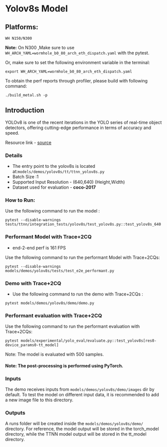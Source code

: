 # Yolov8s Model

## Platforms:

    WH N150/N300
**Note:** On N300 ,Make sure to use `WH_ARCH_YAML=wormhole_b0_80_arch_eth_dispatch.yaml` with the pytest.

Or, make sure to set the following environment variable in the terminal:
```
export WH_ARCH_YAML=wormhole_b0_80_arch_eth_dispatch.yaml
```

To obtain the perf reports through profiler, please build with following command:
```
./build_metal.sh -p
```

## Introduction

YOLOv8 is one of the recent iterations in the YOLO series of real-time object detectors, offering cutting-edge performance in terms of accuracy and speed.

Resource link - [source](https://github.com/ultralytics/ultralytics/blob/main/ultralytics/models/yolo/model.py)

### Details

- The entry point to the yolov8s is located at:`models/demos/yolov8s/tt/ttnn_yolov8s.py`
- Batch Size :1
- Supported Input Resolution - (640,640) (Height,Width)
- Dataset used for evaluation - **coco-2017**

### How to Run:

Use the following command to run the model :

```
pytest --disable-warnings tests/ttnn/integration_tests/yolov8s/test_yolov8s.py::test_yolov8s_640
```

### Performant Model with Trace+2CQ

- end-2-end perf is 161 FPS

Use the following command to run the performant Model with Trace+2CQs:

```
pytest --disable-warnings models/demos/yolov8s/tests/test_e2e_performant.py
```

### Demo with Trace+2CQ

- Use the following command to run the demo with Trace+2CQs :
```
pytest models/demos/yolov8s/demo/demo.py
```

### Performant evaluation with Trace+2CQ
Use the following command to run the performant evaluation with Trace+2CQs:

```
pytest models/experimental/yolo_eval/evaluate.py::test_yolov8s[res0-device_params0-tt_model]
```
Note: The model is evaluated with 500 samples.

#### Note: The post-processing is performed using PyTorch.

### Inputs
The demo receives inputs from `models/demos/yolov8s/demo/images` dir by default. To test the model on different input data, it is recommended to add a new image file to this directory.

### Outputs
A runs folder will be created inside the `models/demos/yolov8s/demo/` directory. For reference, the model output will be stored in the torch_model directory, while the TTNN model output will be stored in the tt_model directory.
